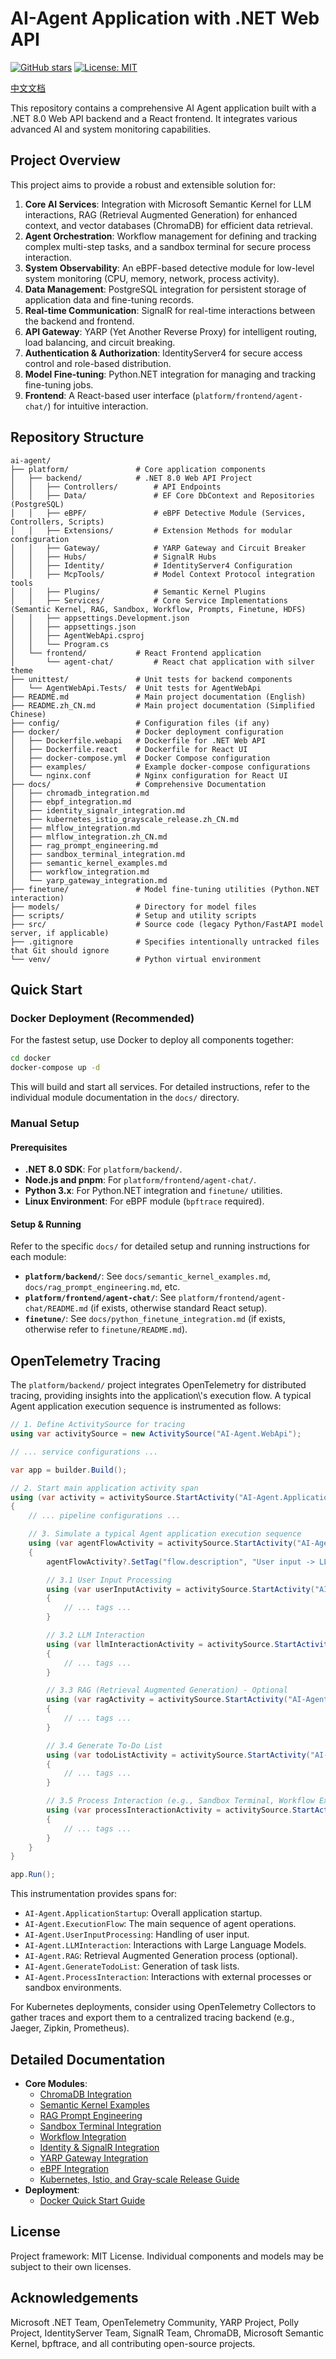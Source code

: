 # AI-Agent Application with .NET Web API

[![GitHub stars](https://img.shields.io/github/stars/DrDrZ95/ManusProject?style=social)](https://github.com/DrDrZ95/ManusProject/stargazers)
[![License: MIT](https://img.shields.io/badge/License-MIT-yellow.svg)](https://opensource.org/licenses/MIT)

[中文文档](README.zh_CN.md)

This repository contains a comprehensive AI Agent application built with a .NET 8.0 Web API backend and a React frontend. It integrates various advanced AI and system monitoring capabilities.

## Project Overview

This project aims to provide a robust and extensible solution for:

1.  **Core AI Services**: Integration with Microsoft Semantic Kernel for LLM interactions, RAG (Retrieval Augmented Generation) for enhanced context, and vector databases (ChromaDB) for efficient data retrieval.
2.  **Agent Orchestration**: Workflow management for defining and tracking complex multi-step tasks, and a sandbox terminal for secure process interaction.
3.  **System Observability**: An eBPF-based detective module for low-level system monitoring (CPU, memory, network, process activity).
4.  **Data Management**: PostgreSQL integration for persistent storage of application data and fine-tuning records.
5.  **Real-time Communication**: SignalR for real-time interactions between the backend and frontend.
6.  **API Gateway**: YARP (Yet Another Reverse Proxy) for intelligent routing, load balancing, and circuit breaking.
7.  **Authentication & Authorization**: IdentityServer4 for secure access control and role-based distribution.
8.  **Model Fine-tuning**: Python.NET integration for managing and tracking fine-tuning jobs.
9.  **Frontend**: A React-based user interface (`platform/frontend/agent-chat/`) for intuitive interaction.

## Repository Structure

```
ai-agent/
├── platform/               # Core application components
│   ├── backend/            # .NET 8.0 Web API Project
│   │   ├── Controllers/        # API Endpoints
│   │   ├── Data/               # EF Core DbContext and Repositories (PostgreSQL)
│   │   ├── eBPF/               # eBPF Detective Module (Services, Controllers, Scripts)
│   │   ├── Extensions/         # Extension Methods for modular configuration
│   │   ├── Gateway/            # YARP Gateway and Circuit Breaker
│   │   ├── Hubs/               # SignalR Hubs
│   │   ├── Identity/           # IdentityServer4 Configuration
│   │   ├── McpTools/           # Model Context Protocol integration tools
│   │   ├── Plugins/            # Semantic Kernel Plugins
│   │   ├── Services/           # Core Service Implementations (Semantic Kernel, RAG, Sandbox, Workflow, Prompts, Finetune, HDFS)
│   │   ├── appsettings.Development.json
│   │   ├── appsettings.json
│   │   ├── AgentWebApi.csproj
│   │   └── Program.cs
│   └── frontend/           # React Frontend application
│       └── agent-chat/         # React chat application with silver theme
├── unittest/               # Unit tests for backend components
│   └── AgentWebApi.Tests/  # Unit tests for AgentWebApi
├── README.md               # Main project documentation (English)
├── README.zh_CN.md         # Main project documentation (Simplified Chinese)
├── config/                 # Configuration files (if any)
├── docker/                 # Docker deployment configuration
│   ├── Dockerfile.webapi   # Dockerfile for .NET Web API
│   ├── Dockerfile.react    # Dockerfile for React UI
│   ├── docker-compose.yml  # Docker Compose configuration
│   ├── examples/           # Example docker-compose configurations
│   └── nginx.conf          # Nginx configuration for React UI
├── docs/                   # Comprehensive Documentation
│   ├── chromadb_integration.md
│   ├── ebpf_integration.md
│   ├── identity_signalr_integration.md
│   ├── kubernetes_istio_grayscale_release.zh_CN.md
│   ├── mlflow_integration.md
│   ├── mlflow_integration.zh_CN.md
│   ├── rag_prompt_engineering.md
│   ├── sandbox_terminal_integration.md
│   ├── semantic_kernel_examples.md
│   ├── workflow_integration.md
│   └── yarp_gateway_integration.md
├── finetune/               # Model fine-tuning utilities (Python.NET interaction)
├── models/                 # Directory for model files
├── scripts/                # Setup and utility scripts
├── src/                    # Source code (legacy Python/FastAPI model server, if applicable)
├── .gitignore              # Specifies intentionally untracked files that Git should ignore
└── venv/                   # Python virtual environment
```

## Quick Start

### Docker Deployment (Recommended)

For the fastest setup, use Docker to deploy all components together:

```bash
cd docker
docker-compose up -d
```

This will build and start all services. For detailed instructions, refer to the individual module documentation in the `docs/` directory.

### Manual Setup

#### Prerequisites

*   **.NET 8.0 SDK**: For `platform/backend/`.
*   **Node.js and pnpm**: For `platform/frontend/agent-chat/`.
*   **Python 3.x**: For Python.NET integration and `finetune/` utilities.
*   **Linux Environment**: For eBPF module (`bpftrace` required).

#### Setup & Running

Refer to the specific `docs/` for detailed setup and running instructions for each module:

*   **`platform/backend/`**: See `docs/semantic_kernel_examples.md`, `docs/rag_prompt_engineering.md`, etc.
*   **`platform/frontend/agent-chat/`**: See `platform/frontend/agent-chat/README.md` (if exists, otherwise standard React setup).
*   **`finetune/`**: See `docs/python_finetune_integration.md` (if exists, otherwise refer to `finetune/README.md`).

## OpenTelemetry Tracing

The `platform/backend/` project integrates OpenTelemetry for distributed tracing, providing insights into the application\\\'s execution flow. A typical Agent application execution sequence is instrumented as follows:

```csharp
// 1. Define ActivitySource for tracing
using var activitySource = new ActivitySource("AI-Agent.WebApi");

// ... service configurations ...

var app = builder.Build();

// 2. Start main application activity span
using (var activity = activitySource.StartActivity("AI-Agent.ApplicationStartup"))
{
    // ... pipeline configurations ...

    // 3. Simulate a typical Agent application execution sequence
    using (var agentFlowActivity = activitySource.StartActivity("AI-Agent.ExecutionFlow"))
    {
        agentFlowActivity?.SetTag("flow.description", "User input -> LLM interaction -> RAG (optional) -> Generate to-do list -> Process interaction");

        // 3.1 User Input Processing
        using (var userInputActivity = activitySource.StartActivity("AI-Agent.UserInputProcessing"))
        {
            // ... tags ...
        }

        // 3.2 LLM Interaction
        using (var llmInteractionActivity = activitySource.StartActivity("AI-Agent.LLMInteraction"))
        {
            // ... tags ...
        }

        // 3.3 RAG (Retrieval Augmented Generation) - Optional
        using (var ragActivity = activitySource.StartActivity("AI-Agent.RAG"))
        {
            // ... tags ...
        }

        // 3.4 Generate To-Do List
        using (var todoListActivity = activitySource.StartActivity("AI-Agent.GenerateTodoList"))
        {
            // ... tags ...
        }

        // 3.5 Process Interaction (e.g., Sandbox Terminal, Workflow Execution)
        using (var processInteractionActivity = activitySource.StartActivity("AI-Agent.ProcessInteraction"))
        {
            // ... tags ...
        }
    }
}

app.Run();
```

This instrumentation provides spans for:

-   `AI-Agent.ApplicationStartup`: Overall application startup.
-   `AI-Agent.ExecutionFlow`: The main sequence of agent operations.
-   `AI-Agent.UserInputProcessing`: Handling of user input.
-   `AI-Agent.LLMInteraction`: Interactions with Large Language Models.
-   `AI-Agent.RAG`: Retrieval Augmented Generation process (optional).
-   `AI-Agent.GenerateTodoList`: Generation of task lists.
-   `AI-Agent.ProcessInteraction`: Interactions with external processes or sandbox environments.

For Kubernetes deployments, consider using OpenTelemetry Collectors to gather traces and export them to a centralized tracing backend (e.g., Jaeger, Zipkin, Prometheus).

## Detailed Documentation

*   **Core Modules**:
    *   [ChromaDB Integration](docs/chromadb_integration.md)
    *   [Semantic Kernel Examples](docs/semantic_kernel_examples.md)
    *   [RAG Prompt Engineering](docs/rag_prompt_engineering.md)
    *   [Sandbox Terminal Integration](docs/sandbox_terminal_integration.md)
    *   [Workflow Integration](docs/workflow_integration.md)
    *   [Identity & SignalR Integration](docs/identity_signalr_integration.md)
    *   [YARP Gateway Integration](docs/yarp_gateway_integration.md)
    *   [eBPF Integration](docs/ebpf_integration.md)
    *   [Kubernetes, Istio, and Gray-scale Release Guide](docs/kubernetes_istio_grayscale_release.zh_CN.md)
*   **Deployment**:
    *   [Docker Quick Start Guide](docs/docker_quickstart.md)

## License

Project framework: MIT License. Individual components and models may be subject to their own licenses.

## Acknowledgements

Microsoft .NET Team, OpenTelemetry Community, YARP Project, Polly Project, IdentityServer Team, SignalR Team, ChromaDB, Microsoft Semantic Kernel, bpftrace, and all contributing open-source projects.




